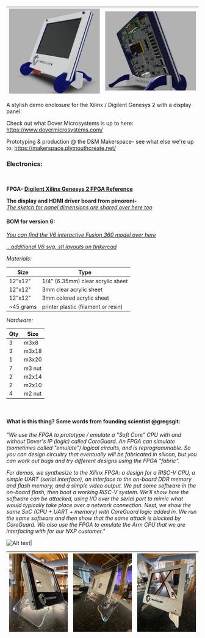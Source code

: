 

|![Alt text](V5_A.png?raw=true)|![Alt text](V6_B.png?raw=true)|
|---|---|



A stylish demo enclosure for the Xilinx / Digilent Genesys 2 with a display panel.  

Check out what Dover Microsystems is up to here:
https://www.dovermicrosystems.com/

Prototyping & production @ the D&M Makerspace- see what else we're up to:
https://makerspace.plymouthcreate.net/


### Electronics:

<br>

**FPGA-  [Digilent Xilinx Genesys 2 FPGA Reference](https://reference.digilentinc.com/reference/programmable-logic/genesys-2/reference-manual)**


**The display and HDMI driver board from pimoroni-**  
[*The sketch for panel dimensions are shared over here too*](https://forums.pimoroni.com/t/cad-file-for-hdmi-8-ips-lcd-screen-kit-1024x768/12499/3?u=jesssullivan)



#### BOM for version 6:

 [*You can find the V6 interactive Fusion 360 model over here*](https://a360.co/36RBUQ1)    

 [*...additional V6 svg, stl layouts on tinkercad*](https://www.tinkercad.com/things/6H87w83xGPq)

*Materials:*

|Size   |Type|
|---    |--- |
|12"x12"|1/4" (6.35mm) clear acrylic sheet      |
|12"x12"| 3mm clear acrylic sheet               |
|12"x12"| 3mm colored acrylic sheet             |
|~45 grams| printer plastic (filament or resin) |


*Hardware:*

|Qty| Size |
|---| ---  |
|3  |m3x8  |   
|3  |m3x18 |
|1  |m3x20 |
|7  |m3 nut|
|2  |m2x14 |
|2  |m2x10 |
|4  |m2 nut|

<br>

####  What is this thing?  Some words from founding scientist @gregsgit:

<p>

*"We use the FPGA to prototype / emulate a "Soft Core" CPU with and without Dover's IP (logic) called CoreGuard.
An FPGA can simulate (sometimes called "emulate") logical circuits, and is reprogrammable. So you can design circuitry that eventually will be fabricated in silicon, but you can work out bugs and try different designs using the FPGA "fabric".*

*For demos, we synthesize to the Xilinx FPGA: a design for a RISC-V CPU, a simple UART (serial interface), an interface to the on-board DDR memory and flash memory, and a simple video output. We put some software in the on-board flash, then boot a working RISC-V system. We'll show how the software can be attacked, using I/O over the serial port to mimic what would typically take place over a network connection. Next, we show the same SoC (CPU + UART + memory) with CoreGuard logic added in. We run the same software and then show that the same attack is blocked by CoreGuard.  We also use the FPGA to emulate the Arm CPU that we are interfacing with for our NXP customer."*

</p>

![Alt text](LaserCuts.gif?raw=true)|


|  ![](archive/unnamed.jpg) | ![](archive/unnamed1.jpg) | ![](archive/unnamed2.jpg) |
|---    |---  |---  |
